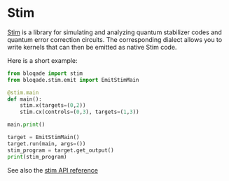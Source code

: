 # Stim

[Stim](https://github.com/quantumlib/Stim) is a library for simulating and analyzing quantum stabilizer codes and quantum error correction circuits.
The corresponding dialect allows you to write kernels that can then be emitted as native Stim code.

Here is a short example:

```python
from bloqade import stim
from bloqade.stim.emit import EmitStimMain

@stim.main
def main():
    stim.x(targets=(0,2))
    stim.cx(controls=(0,3), targets=(1,3))

main.print()

target = EmitStimMain()
target.run(main, args=())
stim_program = target.get_output()
print(stim_program)
```


See also the [stim API reference](../../reference/bloqade-circuit/src/bloqade/stim/)
